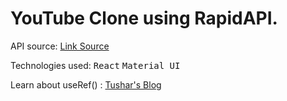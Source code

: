 # YouTube Clone using RapidAPI.

API source: [Link Source](https://rapidapi.com/ytdlfree/api/youtube-v31?utm_source=youtube.com%2FJavaScriptMastery&utm_medium=referral&utm_campaign=DevRel)

Technologies used: <kbd>React</kbd> <kbd>Material UI</kbd> 

Learn about useRef() : [Tushar's Blog](https://tushar-rupani.hashnode.dev/understanding-useref-in-react)
